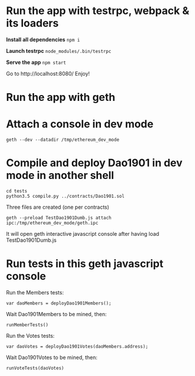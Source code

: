 Run the app with testrpc, webpack & its loaders
===============================================

**Install all dependencies**
`npm i`

**Launch testrpc**
`node_modules/.bin/testrpc`
    
**Serve the app**
`npm start`
    
Go to http://localhost:8080/
Enjoy!



Run the app with geth
=====================

Attach a console in dev mode
============================

    geth --dev --datadir /tmp/ethereum_dev_mode


Compile and deploy Dao1901 in dev mode in another shell
=======================================================

    cd tests
    python3.5 compile.py ../contracts/Dao1901.sol

Three files are created (one per contracts)

    geth --preload TestDao1901Dumb.js attach ipc:/tmp/ethereum_dev_mode/geth.ipc

It will open geth interactive javascript console after having load TestDao1901Dumb.js


Run tests in this geth javascript console
=========================================

Run the Members tests:

    var daoMembers = deployDao1901Members();

Wait Dao1901Members to be mined, then:

    runMemberTests()

Run the Votes tests:

    var daoVotes = deployDao1901Votes(daoMembers.address);

Wait Dao1901Votes to be mined, then:

    runVoteTests(daoVotes)
